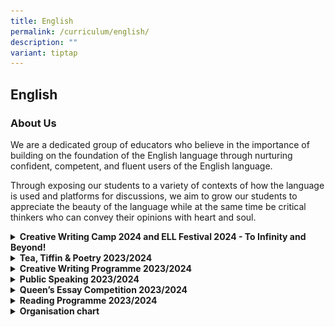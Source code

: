 ```yaml
---
title: English
permalink: /curriculum/english/
description: ""
variant: tiptap
---
```

<h2>English</h2>
<h3>About Us</h3>
<p>We are a dedicated group of educators who believe in the importance of
building on the foundation of the English language through nurturing confident,
competent, and fluent users of the English language.</p>
<p>Through exposing our students to a variety of contexts of how the language
is used and platforms for discussions, we aim to grow our students to appreciate
the beauty of the language while at the same time be critical thinkers
who can convey their opinions with heart and soul.</p>
<div data-type="detailGroup" class="isomer-accordion-group isomer-accordion isomer-accordion-white">
<details class="isomer-details">
<summary><strong>Creative Writing Camp 2024 and ELL Festival 2024 - To Infinity and Beyond!&nbsp;</strong>
</summary>
<div data-type="detailsContent" class="isomer-details-content">
<p>During the June holidays, selected interested students participated in
our annual Creative Writing Camp, with experiences and workshops led by
teachers and professionals from the writing industry. In Term 3, ELL Festival
took place with various activities to engage students' curiosity about
the English Language and literary pursuits.&nbsp;</p>
<p>Do check out their works here at our online publication, <a href="https://sites.google.com/moe.edu.sg/contemplations2024/home" rel="noopener nofollow" target="_blank">ContemplAItions 2024</a>!&nbsp;</p>
<p>In addition, you may also enjoy reading the thoughtful and creative essays
by students who achieved Gold and Silver awards at the Queens Commonwealth
Essay Competition, also hosted on the website!&nbsp;</p>
</div>
</details>
</div>
<div data-type="detailGroup" class="isomer-accordion-group isomer-accordion isomer-accordion-white">
<details class="isomer-details">
<summary><strong>Tea, Tiffin &amp; Poetry 2023/2024</strong>
</summary>
<div data-type="detailsContent" class="isomer-details-content">
<p>We are delighted to share that our students participated in the 'Tea,
Tiffin, and Poetry' 2024 event at CHIJ St. Nicholas Girls' School. This
event was dedicated to celebrating the art of poetry, offering students
a unique opportunity to engage with local poets and fellow poetry enthusiasts
and embodying our school’s commitment to nurturing the arts and fostering
a love for literature within our community.&nbsp;</p>
<p>During the event, our students immersed themselves in the rich world of
poetry through reading, writing, and listening to original works. The afternoon
was brimming with creativity and inspiration, enabling students to deepen
their understanding and appreciation of poetic expression. We are proud
of the insights and creative growth our students gained from this memorable
experience.</p>
<p>We are also thrilled to announce that our students, Chang Ling-Chi @ Olivia
Zelda Setiono and Vidal Janella Amy Pfrilz De Vera from 3 Excellence, received
recognition for their outstanding poetry, clinching awards for ‘The Most
Thought-Provoking Poem’ and ‘The Best Writer’s Craft,’ respectively.</p>
<p></p>
<p></p>
<div class="isomer-image-wrapper">
<img style="width: 50%;" height="auto" width="100%" alt="" src="/images/el_ttp 2024 (2).jpg">
</div>
<div class="isomer-image-wrapper">
<img style="width: 50%;" height="auto" width="100%" alt="" src="/images/el_ttp 2024 (1).jpg">
</div>
</div>
</details>
</div>
<div data-type="detailGroup" class="isomer-accordion-group isomer-accordion isomer-accordion-white">
<details class="isomer-details">
<summary><strong>Creative Writing Programme 2023/2024</strong>
</summary>
<div data-type="detailsContent" class="isomer-details-content">
<ul data-tight="true" class="tight">
<li>
<p><strong><u>CAP 2023/2024</u></strong>
<br><strong>2023/2024 CAPpers</strong>
<br>Student-writers in our Creative Writing Programme passionately pursued
their craft, meticulously developing portfolios of original works that
reflect a deep sensitivity to the world around them for the Creative Arts
Programme (CAP). This prestigious programme, jointly organized by the Gifted
Education Branch, MOE, and Yale-NUS College, offers a unique platform for
young and talented writers.
<br>We are proud to announce that in 2023, two of our students, Stella Tong
Chi Ling from 3 Steadfastness and Rulona Miguel Badilla from 3 Excellence,
were selected to represent AISS at the CAP Seminar, held from 29th May
to 1st June. Continuing this achievement, in 2024, Chang Ling-Chi @ Olivia
Zelda Setiono and Joey Lee Jie Yi, both from 3 Excellence, were also accepted
into CAP, representing AISS at the seminar from 27th to 31st May.</p>
<p>As CAP participants, they engaged in a diverse array of creative writing
workshops, plenary lectures, performance workshops, and enrichment sessions,
all of which pushed their creative boundaries to new heights. We would
like to congratulate them in achieving new and exciting milestones in their
creative writing endeavors.</p>
<p><strong>2023/2024 CAP Mentees</strong>
<br>We are pleased to announce that our 2022 CAPpers, Bellelyn Ong and Klenn
Teo Yuan Jun Kai, successfully submitted their portfolios for the 2023
Mentorship Attachment. As 2023 CAP poetry mentees, they demonstrated a
spirit of excellence, pushing themselves to refine their creative writing
skills under the guidance of a local writer. Their dedication led to the
creation of exceptional poetry pieces, which were selected for publication
in the 2023 CAP Anthology, <em>Eye on the World: Making It New.</em>
</p>
<p>Additionally, Bellelyn received special recognition from the CAP Organising
Committee and was invited to recite her published poem, ‘Pulau Ubin &amp;
Painting Lessons (Title of Film) @ National Gallery’<em>,</em> at the CAP
Seminar Closing Ceremony on 1 June at NAFA. Her performance aimed to inspire
seminar participants from various schools as they embarked on their journeys
as budding writers. Bellelyn was further honored with an invitation to
recite her poem at the 2023 Poetry Festival at NLB on 5th August, where
her work was praised for its craftsmanship and alignment with the festival’s
theme, ‘Sojourners.’ We applaud her outstanding achievements in creative
writing.</p>
<p>Building on this success, Rulona Miguel Badilla from 3 Excellence was
also successful in his application for the 2024 Mentorship Attachment.
Under the mentorship of a local writer, he crafted remarkable poetry pieces
that were selected for publication in the 2024 CAP Anthology, <em>Eye on the World: The Half Familiar.</em> Following
in the footsteps of his seniors, Miguel was chosen to perform a reading
of his poem, ‘Self-portrait of an Art Gallery’<em>,</em> at the CAP Seminar
2024 Closing Ceremony, carrying forward the legacy of inspiring students
across schools on their creative writing journeys.</p>
</li>
</ul>
<p></p>
<div class="iframe-wrapper">
<iframe height="569" width="960" allowfullscreen="true" frameborder="0" src="https://docs.google.com/presentation/d/e/2PACX-1vQ_b7CrCWVyGgDkhUmKrXjONdLMHGd8jIcQS8oHOs8_iIJ4-XhD5gRYgYkZx2faOCubHyG8pqzv23sA/embed?start=true&amp;loop=true&amp;delayms=3000"></iframe>
</div>
<p></p>
<p></p>
<ul data-tight="true" class="tight">
<li>
<p><strong><u>Creative Writing Workshop 2023</u></strong>
<br>Picture this: The words you have penned on paper dances to the beat of
spoken word poetry, and memorable worlds of wonderful fiction are formed
with little words, quick sentences, and a few characters.</p>
<p></p>
<p>This is what students from our AISS Creative Writing Program experienced
during this year’s Creative Writing Camp, conducted during the last week
of the June’s holidays. Through a series of workshops led by our teachers
as well as established contemporary Singapore writers, Marc Nair and Neil
Humphreys, students gained great insights into the myriad possibilities
of writing.&nbsp;</p>
<p></p>
<p>By the end of the camp, they learnt how to bring their written words to
life as they performed or presented their works in front of an audience.
It was a joy to see them impressing their peers with their brave attempts
at acrostic poetries, visual poetries or prose embellished with detailed
descriptions enhanced by carefully chosen literary devices.</p>
<p></p>
<p>Quickly and adeptly, participants also learnt to create gripping short
fiction–a genre which involves creating impactful narratives composed of
minimal characters governed by one or two central themes and concerns–with
the personalised guidance and feedback from Neil Humphreys, who has published
numerous works.&nbsp;</p>
<p></p>
<p>After these experiences, these budding writers are encouraged to edit
and improve on their created work, with the guidance and feedback of the
teachers. Their works will subsequently be featured in AISS’s public school
online publication, Contemplations.&nbsp;</p>
<p></p>
<p><strong>2023 Creative Writing Workshop</strong>
<br>Writing as a performing art? With singing and serenading to boot?</p>
<p></p>
<p>This is what students who participated in AISS Creative Writing Workshop
2023 experienced during the first week of the June holidays. They had a
great cathartic release from the online versions conducted over the previous
pandemic years. While acquiring writing strategies over online sessions
was plausible, nothing could beat meeting face-to-face.&nbsp;</p>
<p></p>
<p>Two workshops by established contemporary Singapore writers, Marc Nair
and Jennifer Anne Champion, were also conducted, giving participants greater
insights into the myriad possibilities of writing.</p>
<p>Students enjoyed impressing their peers with their brave attempts at acrostic
poems, visual poetries or prose embellished with detailed descriptions
enhanced by carefully chosen literary devices. There was also a sensory
walk to the nearby Sembawang Hot Spring Park to stimulate participants’
imaginations.</p>
<p></p>
<p>Check out some of these creative works published and featured on <strong><a href="https://sites.google.com/moe.edu.sg/contemplations2022-2023/" rel="noopener nofollow" target="_blank">Contemplations</a></strong>!</p>
<p></p>
<div class="iframe-wrapper">
<iframe height="569" width="960" allowfullscreen="true" frameborder="0" src="https://docs.google.com/presentation/d/e/2PACX-1vQAJr0dFLUIqD_WDVM5sTGJCg4epcb0cF9nyUq9fePSsQojGaB3N_BeURrIb2MCJwNJV7h-KDVrNTl0/embed?start=true&amp;loop=true&amp;delayms=3000"></iframe>
</div>
</li>
</ul>
<p></p>
</div>
</details>
</div>
<div data-type="detailGroup" class="isomer-accordion-group isomer-accordion isomer-accordion-white">
<details class="isomer-details">
<summary><strong>Public Speaking 2023/2024</strong>
</summary>
<div data-type="detailsContent" class="isomer-details-content">
<p>‘Rotate both of your shoulder blades backwards and then forward.’</p>
<p>‘Shake your arms vigorously as if dozens of invisible jellyfish are clinging
on to them.’&nbsp;</p>
<p>What in the world is this workshop?&nbsp;</p>
<p>
<br>Only when the instructor, like an accomplished choir master, put participants
through the paces of varying their intonations and conquering tongue twisters,
then some semblance of a public speaking workshop emerges.</p>
<p>
<br>What a fun and engaging workshop which garners high ratings year in and
year out! Participants will be deployed to helm school concerts and events
to provide them with opportunities to put into practice what they have
learnt.</p>
<p></p>
<div class="iframe-wrapper">
<iframe height="569" width="960" allowfullscreen="true" frameborder="0" src="https://docs.google.com/presentation/d/e/2PACX-1vRU6MSnZq-pA9yNk-Eoxy0Spd-At_6B0l4q-_dxVRw8GI_u13luYAUKULxZN-BiJg802rKifoKZzPhL/embed?start=true&amp;loop=true&amp;delayms=3000"></iframe>
</div>
</div>
</details>
</div>
<div data-type="detailGroup" class="isomer-accordion-group isomer-accordion isomer-accordion-white">
<details class="isomer-details">
<summary><strong>Queen’s Essay Competition 2023/2024</strong>
</summary>
<div data-type="detailsContent" class="isomer-details-content">
<p>This annual international writing competition provides both budding and
sophisticated writers the much needed opportunities - the former to explore
whether they have what it takes to be a writer and the latter, a means
to pitch their writing skills and creativity against their peers from other
parts of the world. It is no wonder that this competition captures the
imagination of many AI students who participated, enhancing their interest
and more importantly, leveling up their writing skills.</p>
<p></p>
<div class="iframe-wrapper">
<iframe height="749" width="1280" allowfullscreen="true" frameborder="0" src="https://docs.google.com/presentation/d/e/2PACX-1vQpjSBUAucb3OoZrN7c805f1pR0LMiHlWu4aMjguMPoxQMn_qBaqHdF-bJWv10e-g/embed?start=true&amp;loop=true&amp;delayms=3000"></iframe>
</div>
</div>
</details>
</div>
<div data-type="detailGroup" class="isomer-accordion-group isomer-accordion isomer-accordion-white">
<details class="isomer-details">
<summary><strong>Reading Programme 2023/2024</strong>
</summary>
<div data-type="detailsContent" class="isomer-details-content">
<ul data-tight="true" class="tight">
<li>
<p><strong><u>Assembly Programmes</u></strong>
<br>During our weekly assembly, our Reading Ambassadors actively promote our
schools’ reading initiatives, rousing their peers to avidly participate
in reading ventures and borrow books. On 9<sup>th</sup> February 2023, our
Reading Ambassadors, Olivia Zelda Setiano from 2E1 and Javien Quek Wen
Le from 3 Integrity gave a riveting presentation on our library’s thematic
event, ‘Valentine’s Day’, encouraging students to go on blind dates with
books and explore our ‘Busk Me Away Station’ where students can express
their love for creative expression and music through live performances
at the library.&nbsp;
<br>
<br>In another example, during the 30th August Assembly Programme, our Reading
Programme collaborated with the school’s ALP Programme and NLB to address
the contemporary issue of Food Sustainability. Reading Ambassador Fernandez
Ronne Gabrielle Abrenica from 2E3 highlighted recommended reads by NLB,
which were also available on Sora, our school’s digital library. Alongside
the ALP ambassadors, they showcased exemplary vlogs created by students
Fong Siyi, Jolin, and Nadyne Nur Rahilah Binte Hiskandar Numeiry from 4N2.
These vlogs were inspired by The IN Straits Times article, “Going Plastic-Free
For One Day,” from <em>The Environment Issue</em>, underscoring the positive
impact our school’s reading subscription to The IN Straits Times has on
our students.</p>
</li>
</ul>
<div class="iframe-wrapper">
<iframe height="569" width="960" allowfullscreen="true" frameborder="0" src="https://docs.google.com/presentation/d/e/2PACX-1vSUktEGYW1F6yv0kxdFJjRlWMYHitn4FlkjKj2OI7FQHDN7l5dwdQjr1pUbTPBXUzHh9roN--PEM_s_/embed?start=true&amp;loop=true&amp;delayms=3000"></iframe>
</div>
<p></p>
<ul data-tight="true" class="tight">
<li>
<p><strong><u>Outreach</u></strong>
<br><strong>AISS Reading Ambassadors Ignite the Joy of Reading in the Community with NLB</strong>
<br>On the 13th of July 2024, our Reading Ambassadors from Ahmad Ibrahim Secondary
School had the incredible opportunity to collaborate with the National
Library Board (NLB) in an outreach event at Yishun Public Library. Titled <em>Tales Come Alive: A Puppetry Reading Adventure</em>,
the event was designed to captivate the imaginations of young readers and
foster a love for storytelling in the community.</p>
<p>Our Reading Ambassadors took center stage, delivering a delightful and
engaging puppetry reading session that brought stories to life. With vibrant
characters, expressive voices, and creative puppetry, they transported
the audience into the magical worlds of their chosen tales. This interactive
and entertaining approach not only captured the attention of the children
but also inspired a renewed interest in reading among the audience members.</p>
<p>The event was a resounding success, with attendees leaving with smiles
on their faces and a spark of curiosity ignited in their hearts. The collaboration
with NLB provided our students with a unique platform to develop their
public speaking and performance skills while contributing meaningfully
to the community.</p>
<p>We are incredibly proud of our Reading Ambassadors for their dedication,
creativity, and passion for promoting literacy. This outreach event is
a testament to the power of storytelling and the importance of nurturing
a lifelong love for reading.</p>
<p>We look forward to many more opportunities to engage with the community
and spread the joy of reading far and wide!
<br>
</p>
<div class="iframe-wrapper">
<iframe height="569" width="960" allowfullscreen="true" frameborder="0" src="https://docs.google.com/presentation/d/e/2PACX-1vTylUrIXBARZH1mrIHaqJtT5P7QbmOScjezBVONUEzMO8gl_D5QrNS1CJpHMY1A_dZAUgvGS8WfOjPI/embed?start=true&amp;loop=true&amp;delayms=3000"></iframe>
</div>
</li>
</ul>
<p></p>
<ul data-tight="true" class="tight">
<li>
<p><strong><u>Thematic Events</u></strong>
<br>A new month at our library beckons a new thematic event, calling students
to celebrate significant occasions with the school and their peers as one
AI community. Our students were thrilled to participate in a myriad of
ever-changing activities throughout the year, be it serenading the crowds
at the ‘Busk Me Away’ station for Valentine’s Day or making paper pageant
dolls for International Friendship Day. Not only that, but our library
also collaborated with NPCC to hold an interactive Crime Scene Investigation
where students sleuth and solve a crime mystery and stand a chance at winning
attractive prizes.&nbsp;</p>
<p>Alongside these activities, students also explore our enticing book displays
such as our mystery reads with alluring teasers tempting them to pick them
up as their next read. With a slew of events, invigorating our library
with a new lease of life each month, we are committed to ignite, in our
students, the passion for reading and exploration!
<br>
</p>
<div class="iframe-wrapper">
<iframe height="569" width="960" allowfullscreen="true" frameborder="0" src="https://docs.google.com/presentation/d/e/2PACX-1vSrX20JssjS8QD3mKWtNBitG_DH297O7y_RUyNRwmTQeKe1zVKoc-ctnsHq4dvURQsugGkoILM4QfmJ/embed?start=true&amp;loop=true&amp;delayms=3000"></iframe>
</div>
<p></p>
</li>
</ul>
</div>
</details>
</div>
<div data-type="detailGroup" class="isomer-accordion-group isomer-accordion isomer-accordion-white">
<details class="isomer-details">
<summary><strong>Organisation chart</strong>
</summary>
<div data-type="detailsContent" class="isomer-details-content">
<table style="minWidth: 75px">
<colgroup>
<col>
<col>
<col>
</colgroup>
<tbody>
<tr>
<td rowspan="1" colspan="1">
<p><strong>1</strong>
<br>
</p>
</td>
<td rowspan="1" colspan="1">
<p>Mdm Nah Ser Yen
<br>
</p>
</td>
<td rowspan="1" colspan="1">
<p>HOD/EL
<br>
</p>
</td>
</tr>
<tr>
<td rowspan="1" colspan="1">
<p><strong>2</strong>
<br>
</p>
</td>
<td rowspan="1" colspan="1">
<p>Mr Burton Row
<br>
</p>
</td>
<td rowspan="1" colspan="1">
<p>ST/Lit
<br>
</p>
</td>
</tr>
<tr>
<td rowspan="1" colspan="1">
<p><strong>2</strong>
<br>
</p>
</td>
<td rowspan="1" colspan="1">
<p>Mdm Lilian Ngui
<br>
</p>
</td>
<td rowspan="1" colspan="1">
<p></p>
</td>
</tr>
<tr>
<td rowspan="1" colspan="1">
<p><strong>3</strong>
<br>
</p>
</td>
<td rowspan="1" colspan="1">
<p>Mdm Hafizhah Jamel
<br>
</p>
</td>
<td rowspan="1" colspan="1">
<p></p>
</td>
</tr>
<tr>
<td rowspan="1" colspan="1">
<p><strong>4</strong>
<br>
</p>
</td>
<td rowspan="1" colspan="1">
<p>Mdm Jennifer Koh Pei Pei
<br>
</p>
</td>
<td rowspan="1" colspan="1">
<p></p>
</td>
</tr>
<tr>
<td rowspan="1" colspan="1">
<p><strong>5</strong>
<br>
</p>
</td>
<td rowspan="1" colspan="1">
<p>Mdm Kasturi Manoselvam
<br>
</p>
</td>
<td rowspan="1" colspan="1">
<p></p>
</td>
</tr>
<tr>
<td rowspan="1" colspan="1">
<p><strong>6</strong>
<br>
</p>
</td>
<td rowspan="1" colspan="1">
<p>Mdm Amelia Y Dizon
<br>
</p>
</td>
<td rowspan="1" colspan="1">
<p></p>
</td>
</tr>
<tr>
<td rowspan="1" colspan="1">
<p><strong>7</strong>
<br>
</p>
</td>
<td rowspan="1" colspan="1">
<p>Ms Nur Syakira Zamri
<br>
</p>
</td>
<td rowspan="1" colspan="1">
<p></p>
</td>
</tr>
<tr>
<td rowspan="1" colspan="1">
<p><strong>8</strong>
<br>
</p>
</td>
<td rowspan="1" colspan="1">
<p>Ms Tan Wiphaporn
<br>
</p>
</td>
<td rowspan="1" colspan="1">
<p></p>
</td>
</tr>
<tr>
<td rowspan="1" colspan="1">
<p><strong>9</strong>
<br>
</p>
</td>
<td rowspan="1" colspan="1">
<p>Mr Fong Tjen Shan Ryan
<br>
</p>
</td>
<td rowspan="1" colspan="1">
<p></p>
</td>
</tr>
<tr>
<td rowspan="1" colspan="1">
<p><strong>10</strong>
<br>
</p>
</td>
<td rowspan="1" colspan="1">
<p>Ms Wang Xuejuan
<br>
</p>
</td>
<td rowspan="1" colspan="1">
<p></p>
</td>
</tr>
<tr>
<td rowspan="1" colspan="1">
<p><strong>11</strong>
<br>
</p>
</td>
<td rowspan="1" colspan="1">
<p>Ms Ang Xin Ru Ruby
<br>
</p>
</td>
<td rowspan="1" colspan="1">
<p></p>
</td>
</tr>
<tr>
<td rowspan="1" colspan="1">
<p><strong>12</strong>
<br>
</p>
</td>
<td rowspan="1" colspan="1">
<p>Mr Enzo Charles Victor Buttazzoni
<br>
</p>
</td>
<td rowspan="1" colspan="1">
<p></p>
</td>
</tr>
</tbody>
</table>
<p></p>
</div>
</details>
</div>
<p></p>
<p></p>
<p></p>